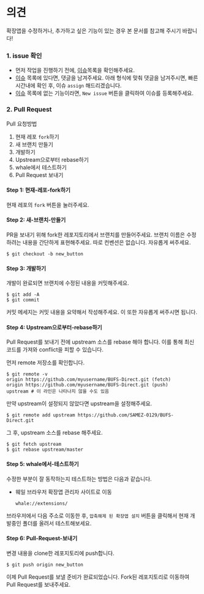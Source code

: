 # 의견
확장앱을 수정하거나, 추가하고 싶은 기능이 있는 경우 본 문서를 참고해 주시기 바랍니다!

### 1. issue 확인

- 먼저 작업을 진행하기 전에, [이슈](https://github.com/SAMEZ-0129/BUFS-Direct/issues)목록을 확인해주세요.
- [이슈](https://github.com/SAMEZ-0129/BUFS-Direct/issues) 목록에 있다면, 댓글을 남겨주세요. 아래 형식에 맞춰 댓글을 남겨주시면, 빠른 시간내에 확인 후, 이슈 `assign` 해드리겠습니다.
- [이슈](https://github.com/SAMEZ-0129/BUFS-Direct/issues) 목록에 없는 기능이라면, `New issue` 버튼을 클릭하여 이슈를 등록해주세요.

### 2. Pull Request

Pull 요청방법

1. 현재 레포 `fork`하기
2. 새 브랜치 만들기
3. 개발하기
4. Upstream으로부터 rebase하기
5. whale에서 테스트하기
6. Pull Request 보내기

#### Step 1: 현재-레포-fork하기

현재 레포의 `fork` 버튼을 눌러주세요.

#### Step 2: 새-브랜치-만들기

PR을 보내기 위해 fork한 레포지토리에서 브랜치를 만들어주세요. 브랜치 이름은 수정하려는 내용을 간단하게 표현해주세요. 따로 컨벤션은 없습니다. 자유롭게 써주세요.

```
$ git checkout -b new_button
```

#### Step 3: 개발하기

개발이 완료되면 브랜치에 수정된 내용을 커밋해주세요.

```
$ git add -A
$ git commit
```

커밋 메세지는 커밋 내용을 요약해서 작성해주세요. 이 또한 자유롭게 써주시면 됩니다.

#### Step 4: Upstream으로부터-rebase하기

Pull Request를 보내기 전에 upstream 소스를 rebase 해야 합니다. 이를 통해 최신 코드를 가져와 conflict을 피할 수 있습니다.

먼저 remote 저장소를 확인합니다.

```
$ git remote -v
origin https://github.com/myusername/BUFS-Direct.git (fetch)
origin https://github.com/myusername/BUFS-Direct.git (push)
upstream # 이 라인은 나타나지 않을 수도 있음
```

만약 upstream이 설정되지 않았다면 upstream을 설정해주세요.

```
$ git remote add upstream https://github.com/SAMEZ-0129/BUFS-Direct.git
```

그 후, upstream 소스를 rebase 해주세요.

```
$ git fetch upstream
$ git rebase upstream/master
```

#### Step 5: whale에서-테스트하기

수정한 부분이 잘 동작하는지 테스트하는 방법은 다음과 같습니다.

- 웨일 브라우저 확장앱 관리자 사이트로 이동
    ```
    whale://extensions/
    ```

브라우저에서 다음 주소로 이동한 후, `압축해제 된 확장앱 설치` 버튼을 클릭해서 현재 개발중인 폴더를 올려서 테스트해보세요.

#### Step 6: Pull-Request-보내기

변경 내용을 clone한 레포지토리에 push합니다.

```
$ git push origin new_button
```

이제 Pull Request를 보낼 준비가 완료되었습니다. Fork된 레포지토리로 이동하여 Pull Request를 보내주세요.
